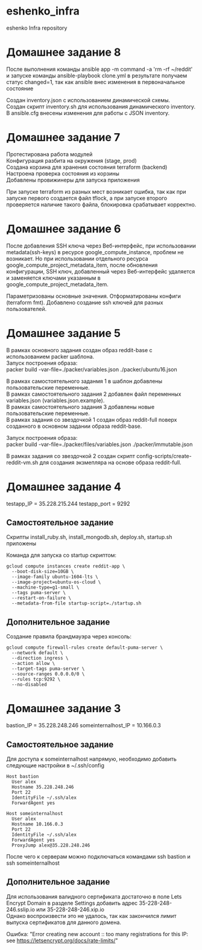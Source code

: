 # eshenko_infra
eshenko Infra repository

Домашнее задание 8
==================

После выполнения команды ansible app -m command -a 'rm -rf ~/reddit' и запуске команды ansible-playbook clone.yml в результате получаем статус changed=1, так как ansible внес изменения в первоначальное состояние

Создан inventory.json с использованием динамической схемы. <br/>
Создан скрипт inventory.sh для использования динамического inventory. <br/>
В ansible.cfg внесены изменения для работы с JSON inventory.

Домашнее задание 7
==================

Протестирована работа модулей <br/>
Конфигурация разбита на окружения (stage, prod) <br/>
Создана корзина для хранения состояния terraform (backend) <br/>
Настроена проверка состояния из корзины <br/>
Добавлены провижинеры для запуска приложения

При запуске terraform из разных мест возникает ошибка, так как при запуске первого создается файл tflock, а при запуске второго проверяется наличие такого файла, блокировка срабатывает корректно.

Домашнее задание 6
==================

После добавления SSH ключа через Веб-интерфейс, при использовании metadata(ssh-keys) в ресурсе google_compute_instance, проблем не возникает.
Но при использовании отдельного ресурса google_compute_project_metadata_item, после обновления конфигурации, SSH ключ, добавленный через Веб-интерфейс удаляется и заменяется ключами указанным в google_compute_project_metadata_item.

Параметризованы основные значения.
Отформатированы конфиги (terraform fmt).
Добавлено создание ssh ключей для разных пользователей.


Домашнее задание 5
==================

В рамках основного задания создан образ reddit-base с использованием packer шаблона. <br/>
Запуск построения образа: <br/>
packer build -var-file=./packer/variables.json ./packer/ubuntu16.json

В рамках самостоятельного заданмя 1 в шаблон добавлены пользовательские переменные. <br/>
В рамках самостоятельного задания 2 добавлен файл переменных variables.json (variables.json.example). <br/>
В рамках самостоятельного задания 3 добавлены новые пользовательские переменные. <br/>
В рамках задания со звездочкой 1 создан образ reddit-full поверх созданного в основном задании образа reddit-base.

Запуск построения образа: <br/>
packer build -var-file=./packer/files/variables.json ./packer/immutable.json

В рамках задания со звездочкой 2 создан скрипт config-scripts/create-reddit-vm.sh для создания экзмепляра на основе образа reddit-full.



Домашнее задание 4
==================

testapp_IP = 35.228.215.244
testapp_port = 9292

Самостоятельное задание
-----------------------

Скрипты install_ruby.sh, install_mongodb.sh, deploy.sh, startup.sh  приложены

Команда для запуска со startup скриптом:

    gcloud compute instances create reddit-app \
      --boot-disk-size=10GB \
      --image-family ubuntu-1604-lts \
      --image-project=ubuntu-os-cloud \
      --machine-type=g1-small \
      --tags puma-server \
      --restart-on-failure \
      --metadata-from-file startup-script=./startup.sh

Дополнительное задание
----------------------

Создание правила брандмауэра через консоль:

    gcloud compute firewall-rules create default-puma-server \
      --network default \
      --direction ingress \
      --action allow \
      --target-tags puma-server \
      --source-ranges 0.0.0.0/0 \
      --rules tcp:9292 \
      --no-disabled




Домашнее задание 3
==================

bastion_IP = 35.228.248.246
someinternalhost_IP = 10.166.0.3


Самостоятельное задание
-----------------------

Для доступа к someinternalhost напрямую, необходимо добавить следующие настройки в ~/.ssh/config

    Host bastion
      User alex
      Hostname 35.228.248.246
      Port 22
      IdentityFile ~/.ssh/alex
      ForwardAgent yes

    Host someinternalhost
      User alex
      Hostname 10.166.0.3
      Port 22
      IdentityFile ~/.ssh/alex
      ForwardAgent yes
      ProxyJump alex@35.228.248.246

После чего к серверам можно подключаться командами
ssh bastion и ssh someinternalhost

Дополнительное задание
----------------------

Для использования валидного сертификата достаточно в поле Lets Encrypt Domain в разделе Settings
добавить адрес 35-228-248-246.sslip.io или 35-228-248-246.xip.io <br/>
Однако воспроизвести это не удалось, так как закончился лимит выпуска сертификатов для данного домена.

Ошибка:
"Error creating new account :: too many registrations for this IP: see https://letsencrypt.org/docs/rate-limits/"
